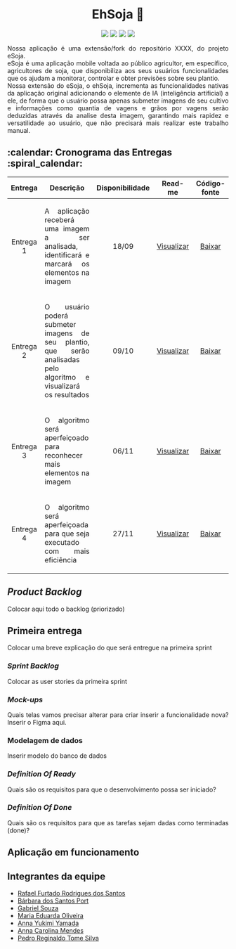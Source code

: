 <h1 align="center">EhSoja 🌱</h1>

<p align="center">
    <img src="https://img.shields.io/badge/Python-007ACC?style=for-the-badge&logo=python&logoColor=white"/>
    <img src="https://img.shields.io/badge/Flask-007ACC?style=for-the-badge&logo=flask&logoColor=white"/>
    <img src="https://img.shields.io/badge/PostgreSQL-007ACC?style=for-the-badge&logo=postgresql&logoColor=white"/>
    <img src="https://img.shields.io/badge/Tensorflow-007ACC?style=for-the-badge&logo=tensorflow&logoColor=white"/>
</p>

<p align="justify">
Nossa aplicação é uma extensão/fork do repositório XXXX, do projeto eSoja.
</br>
eSoja é uma aplicação mobile voltada ao público agricultor, em específico, agricultores de soja, que disponibiliza aos seus usuários funcionalidades que os ajudam a monitorar, controlar e obter previsões sobre seu plantio.
</br>
Nossa extensão do eSoja, o ehSoja, incrementa as funcionalidades nativas da aplicação original adicionando o elemente de IA (inteligência artificial) a ele, de forma que o usuário possa apenas submeter imagens de seu cultivo e informações como quantia de vagens e grãos por vagens serão deduzidas através da analise desta imagem, garantindo mais rapidez e versatilidade ao usuário, que não precisará mais realizar este trabalho manual.
</p>

<h2>:calendar: Cronograma das Entregas :spiral_calendar:</h2>
<table>
    <thead>
        <th width=100px>Entrega</th>
        <th width=450px>Descrição</th>
        <th width=70px>Disponibilidade</th>
        <th width=45px>Read-me</th>
        <th width=65px>Código-fonte</th>
    </thead>
    <tr>
        <td><p align="center">Entrega 1</p></td>
        <td><p align="justify">A aplicação receberá uma imagem a ser analisada, identificará e marcará os elementos na imagem</p></td>
        <td><p align="center">18/09</p></td>
        <td><p align="center"><a href="#">Visualizar</a></p></td>
        <td><p align="center"><a href="#">Baixar</a></p></td>
    </tr>
    <tr>
        <td><p align="center">Entrega 2</p></td>
        <td><p align="justify">O usuário poderá submeter imagens de seu plantio, que serão analisadas pelo algoritmo e visualizará os resultados</p></td>
        <td><p align="center">09/10</p></td>
        <td><p align="center"><a href="#">Visualizar</a></p></td>
        <td><p align="center"><a href="#">Baixar</a></p></td>
    </tr>
    <tr>
        <td><p align="center">Entrega 3</p></td>
        <td><p align="justify">O algoritmo será aperfeiçoado para reconhecer mais elementos na imagem</p></td>
        <td><p align="center">06/11</p></td>
        <td><p align="center"><a href="#">Visualizar</a></p></td>
        <td><p align="center"><a href="#">Baixar</a></p></td>
    </tr>
    <tr>
        <td><p align="center">Entrega 4</p></td>
        <td><p align="justify">O algoritmo será aperfeiçoada para que seja executado com mais eficiência</p></td>
        <td><p align="center">27/11</p></td>
        <td><p align="center"><a href="#">Visualizar</a></p></td>
        <td><p align="center"><a href="#">Baixar</a></p></td>
    </tr>
</table>

<h2><i>Product Backlog</i></h2>
<p align="justify">Colocar aqui todo o backlog (priorizado)</p>


<h2>Primeira entrega</h2>
<p align="justify">Colocar uma breve explicação do que será entregue na primeira sprint</p>

<h3><i>Sprint Backlog</i></h3>
<p align="justify">Colocar as user stories da primeira sprint</p>

<h3><i>Mock-ups</i></h3>
<p align="justify">Quais telas vamos precisar alterar para criar inserir a funcionalidade nova? Inserir o Figma aqui.</p>

<h3>Modelagem de dados</h3>
<p align="justify">Inserir modelo do banco de dados</p>

<h3><i>Definition Of Ready</i></h3>
<p align="justify">Quais são os requisitos para que o desenvolvimento possa ser iniciado?</p>

<h3><i>Definition Of Done</i></h3>
<p align="justify">Quais são os requisitos para que as tarefas sejam dadas como terminadas (done)?</p>

  
## Aplicação em funcionamento




## Integrantes da equipe
<ul>
    <li><a href="https://www.linkedin.com/in/rafael-furtado-613a9712a/">Rafael Furtado Rodrigues dos Santos</a> </li>
    <li><a href="https://www.linkedin.com/in/b%C3%A1rbara-port-402158198/">Bárbara dos Santos Port</a> </li>
    <li><a href="https://www.linkedin.com/in/gabrielsouzati/">Gabriel Souza</a> </li>
    <li><a href="https://www.linkedin.com/in/mariaeduarda-oliveira/">Maria Eduarda Oliveira</a> </li>
    <li><a href="https://www.linkedin.com/in/anna-yukimi-yamada-6ba23b149/">Anna Yukimi Yamada</a> </li>
    <li><a href="https://www.linkedin.com/in/anna-carolina-de-oliveira-vale-mendes-372411b3">Anna Carolina Mendes</a> </li>
    <li><a href="https://www.linkedin.com/in/pedro-silva-18720b236/">Pedro Reginaldo Tome Silva</a> </li>
</ul>
